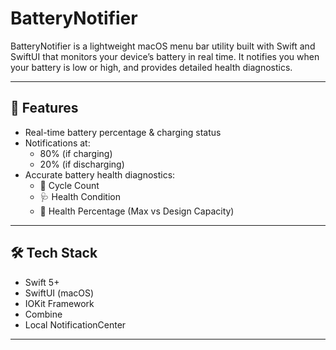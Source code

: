 # BatteryNotifier

BatteryNotifier is a lightweight macOS menu bar utility built with Swift and SwiftUI that monitors your device’s battery in real time. It notifies you when your battery is low or high, and provides detailed health diagnostics.

---

## 🚀 Features

- Real-time battery percentage & charging status
- Notifications at:
  - 80% (if charging)
  - 20% (if discharging)
- Accurate battery health diagnostics:
  - 🔁 Cycle Count
  - 🩺 Health Condition
  - 💯 Health Percentage (Max vs Design Capacity)

---

## 🛠 Tech Stack

- Swift 5+
- SwiftUI (macOS)
- IOKit Framework
- Combine
- Local NotificationCenter

---

